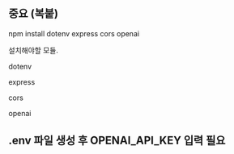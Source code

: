 ## 중요 (복붙)
npm install dotenv express cors openai

설치해야할 모듈.

dotenv

express

cors

openai

## .env 파일 생성 후 OPENAI_API_KEY 입력 필요
